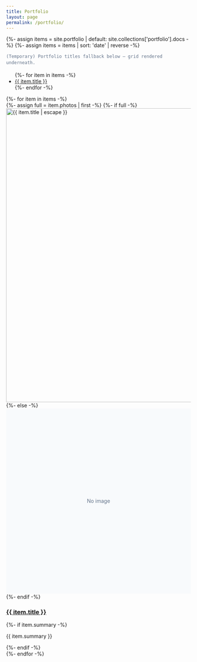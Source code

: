 ```yaml
---
title: Portfolio
layout: page
permalink: /portfolio/
---
```


{%- assign items = site.portfolio | default: site.collections['portfolio'].docs -%}
{%- assign items = items | sort: 'date' | reverse -%}

<p class="debug-note" style="font:12px/1.4 monospace;color:#64748b;margin:.25rem 0 1rem;">
  (Temporary) Portfolio titles fallback below — grid rendered underneath.
</p>
<ul>
  {%- for item in items -%}
    <li><a href="{{ item.url | relative_url }}">{{ item.title }}</a></li>
  {%- endfor -%}
</ul>

<div class="card-grid" id="portfolio-grid">
  {%- for item in items -%}
    <article class="card">
      {%- assign full = item.photos | first -%}
      {%- if full -%}
        <img
          src="{{ full | relative_url }}"
          alt="{{ item.title | escape }}"
          loading="lazy"
          decoding="async"
          width="800"
          height="800"
        >
      {%- else -%}
        <div style="aspect-ratio:1/1;display:grid;place-items:center;border:1px solid var(--color-border);background:#f8fafc;color:#64748b;">
          No image
        </div>
      {%- endif -%}
      <div class="pad">
        <h3><a href="{{ item.url | relative_url }}">{{ item.title }}</a></h3>
        {%- if item.summary -%}<p>{{ item.summary }}</p>{%- endif -%}
      </div>
    </article>
  {%- endfor -%}
</div>